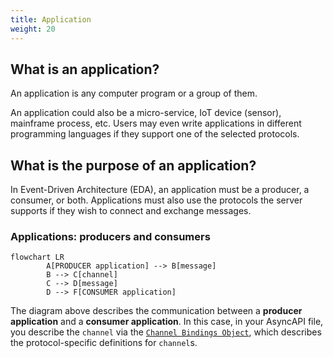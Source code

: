 ```yaml
---
title: Application
weight: 20
---
```



## What is an application?
An application is any computer program or a group of them. 

An application could also be a micro-service, IoT device (sensor), mainframe process, etc. Users may even write applications in different programming languages if they support one of the selected protocols. 

## What is the purpose of an application?
In Event-Driven Architecture (EDA), an application must be a producer, a consumer, or both. Applications must also use the protocols the server supports if they wish to connect and exchange messages.

### Applications: producers and consumers
```mermaid
flowchart LR
        A[PRODUCER application] --> B[message] 
        B --> C[channel] 
        C --> D[message] 
        D --> F[CONSUMER application]
```
The diagram above describes the communication between a **producer application** and a **consumer application**. In this case, in your AsyncAPI file, you describe the `channel` via the [`Channel Bindings Object`](https://www.asyncapi.com/docs/reference/specification/v2.4.0#channelBindingsObject), which describes the protocol-specific definitions for `channel`s.
